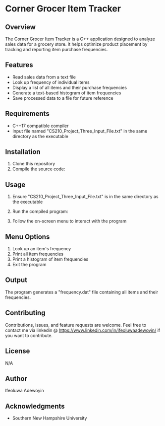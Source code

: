 # Corner Grocer Item Tracker

## Overview
The Corner Grocer Item Tracker is a C++ application designed to analyze sales data for a grocery store. It helps optimize product placement by tracking and reporting item purchase frequencies.

## Features
- Read sales data from a text file
- Look up frequency of individual items
- Display a list of all items and their purchase frequencies
- Generate a text-based histogram of item frequencies
- Save processed data to a file for future reference

## Requirements
- C++17 compatible compiler
- Input file named "CS210_Project_Three_Input_File.txt" in the same directory as the executable

## Installation
1. Clone this repository
2. Compile the source code:

## Usage
1. Ensure "CS210_Project_Three_Input_File.txt" is in the same directory as the executable
2. Run the compiled program:

3. Follow the on-screen menu to interact with the program

## Menu Options
1. Look up an item's frequency
2. Print all item frequencies
3. Print a histogram of item frequencies
4. Exit the program

## Output
The program generates a "frequency.dat" file containing all items and their frequencies.

## Contributing
Contributions, issues, and feature requests are welcome. Feel free to contact me via linkedin @ https://www.linkedin.com/in/ifeoluwaadewoyin/ if you want to contribute.

## License
N/A

## Author
Ifeoluwa Adewoyin

## Acknowledgments
- Southern New Hampshire University
